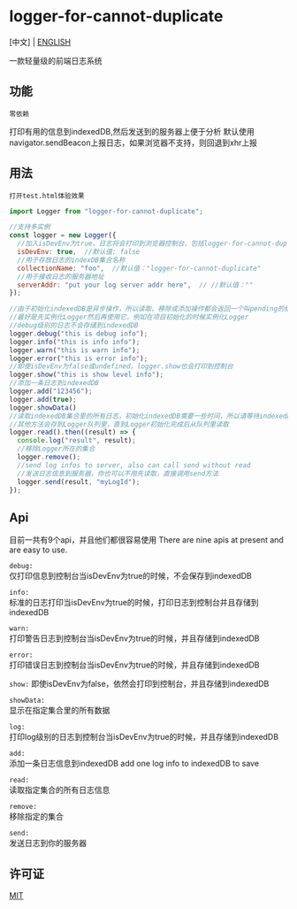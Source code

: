 # logger-for-cannot-duplicate

[中文] | [ENGLISH](./readme.md)

一款轻量级的前端日志系统

## 功能

`零依赖`

打印有用的信息到indexedDB,然后发送到的服务器上便于分析
默认使用navigator.sendBeacon上报日志，如果浏览器不支持，则回退到xhr上报

## 用法

```打开test.html体验效果```

```js
import Logger from "logger-for-cannot-duplicate";

//支持多实例
const logger = new Logger({
  //加入isDevEnv为true，日志将会打印到浏览器控制台，包括logger-for-cannot-duplicate的配置
  isDevEnv: true,  //默认值: false
  //用于存放日志的indexDB集合名称
  collectionName: "foo",  //默认值："logger-for-cannot-duplicate"
  //用于接收日志的服务器地址
  serverAddr: "put your log server addr here",  // //默认值：""
});

//由于初始化indexedDB是异步操作，所以读取、移除或添加操作都会返回一个叫pending的结果，除非indexedDB已经初始化成功
//最好是先实例化Logger然后再使用它，例如在项目初始化的时候实例化Logger
//debug级别的日志不会存储到indexedDB
logger.debug("this is debug info");
logger.info("this is info info");
logger.warn("this is warn info");
logger.error("this is error info");
//即使isDevEnv为false或undefined，logger.show也会打印到控制台
logger.show("this is show level info");
//添加一条日志到indexedDB
logger.add("123456");
logger.add(true);
logger.showData()
//读取indexedDB集合里的所有日志，初始化indexedDB需要一些时间，所以请等待indexedDB准备好再调用读取操作，
//其他方法会存到Logger队列里，直到Logger初始化完成后从队列里读取
logger.read().then((result) => {
  console.log("result", result);
  //移除Logger所在的集合
  logger.remove();
  //send log infos to server, also can call send without read
  //发送日志信息到服务器，你也可以不用先读取，直接调用send方法
  logger.send(result, "myLogId");
});
```

## Api

目前一共有9个api，并且他们都很容易使用
There are nine apis at present and are easy to use.

`debug:`  
仅打印信息到控制台当isDevEnv为true的时候，不会保存到indexedDB

`info:`  
标准的日志打印当isDevEnv为true的时候，打印日志到控制台并且存储到indexedDB

`warn:`  
打印警告日志到控制台当isDevEnv为true的时候，并且存储到indexedDB

`error:`  
打印错误日志到控制台当isDevEnv为true的时候，并且存储到indexedDB

`show:`
即使isDevEnv为false，依然会打印到控制台，并且存储到indexedDB

`showData:`  
显示在指定集合里的所有数据

`log:`  
打印log级别的日志到控制台当isDevEnv为true的时候，并且存储到indexedDB

`add:`  
添加一条日志信息到indexedDB
add one log info to indexedDB to save

`read:`  
读取指定集合的所有日志信息

`remove:`  
移除指定的集合

`send:`  
发送日志到你的服务器

## 许可证

[MIT](https://github.com/zhoushoujian/logger-for-cannot-duplicate/blob/master/LICENSE)
